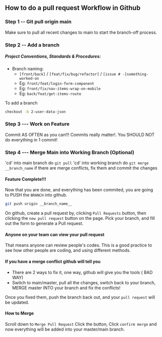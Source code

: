## How to do a pull request Workflow in Github

### Step 1 -- Git pull origin main

Make sure to pull all recent changes to main to start the branch-off process.

### Step 2 -- Add a branch

##### **Project Conventions, Standards & Procedures:**

 - Branch naming:
    - `[front/back]` / `[feat/fix/bug/refactor]` / `[issue # -]something-worked-on`
    - Eg: `front/feat/login-form-component`
    - Eg: `front/fix/nav-items-wrap-on-mobile`
    - Eg: `back/feat/get-items-route`

To add a branch 

```sh
checkout -b 2-user-data-json
```

### Step 3 --- Work on Feature

Commit AS OFTEN as you can!!! Commits really matter!. You SHOULD NOT do everything in 1 commit!

### Step 4 --- Merge Main into Working Branch (Optional)

'cd' into main branch
do `git pull`
'cd' into working branch
do `git merge __branch_name`
if there are merge conflicts, fix them and commit the changes

#### Feature Complete!!!

Now that you are done, and everything has been commited, you are going to PUSH the `BRANCH` into github.
```sh
git push origin __branch_name__
``` 

On github, create a pull request by, clicking `Pull Requests` button, then clicking the `new pull request` button on the page. Pick your branch, and fill out the form to generate a Pull request.




#### Anyone on your team can view your pull request

That means anyone can review people's codes. This is a good practice to see how other people are coding, and  using different methods.


#### If you have a merge conflict github will tell you

- There are 2 ways to fix it, one way, github will give you the tools ( BAD WAY)
- Switch to main/master, pull all the changes, switch back to your branch, MERGE master INTO your branch
and fix the conflicts!

Once you fixed them, push the branch back out, and your `pull request` will be updated.

#### How to Merge

Scroll down to `Merge Pull Request` Click the button, Click `confirm merge` and now everything will be added into your master/main branch.